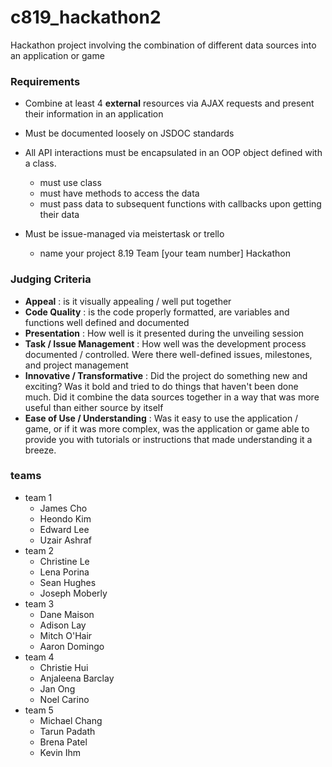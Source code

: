 # c819_hackathon2

Hackathon project involving the combination of different data sources into an application or game

### Requirements
- Combine at least 4 **external** resources via AJAX requests and present their information in an application
- Must be documented loosely on JSDOC standards
- All API interactions must be encapsulated in an OOP object defined with a class.
  - must use class
  - must have methods to access the data
  - must pass data to subsequent functions with callbacks upon getting their data

- Must be issue-managed via meistertask or trello
  - name your project 8.19 Team [your team number] Hackathon

### Judging Criteria
- **Appeal** : is it visually appealing / well put together
- **Code Quality** : is the code properly formatted, are variables and functions well defined and documented
- **Presentation** : How well is it presented during the unveiling session
- **Task / Issue Management** : How well was the development process documented / controlled.  Were there well-defined issues, milestones, and project management
- **Innovative / Transformative** : Did the project do something new and exciting?  Was it bold and tried to do things that haven't been done much.  Did it combine the data sources together in a way that was more useful than either source by itself
- **Ease of Use / Understanding** : Was it easy to use the application / game, or if it was more complex, was the application or game able to provide you with tutorials or instructions that made understanding it a breeze.

### teams

- team 1
    - James Cho
    - Heondo Kim
    - Edward Lee
    - Uzair Ashraf
- team 2
    - Christine Le
    - Lena Porina
    - Sean Hughes
    - Joseph Moberly
- team 3
    - Dane Maison
    - Adison Lay
    - Mitch O'Hair
    - Aaron Domingo
- team 4
    - Christie Hui
    - Anjaleena Barclay
    - Jan Ong
    - Noel Carino
- team 5
    - Michael Chang
    - Tarun Padath
    - Brena Patel
    - Kevin Ihm
